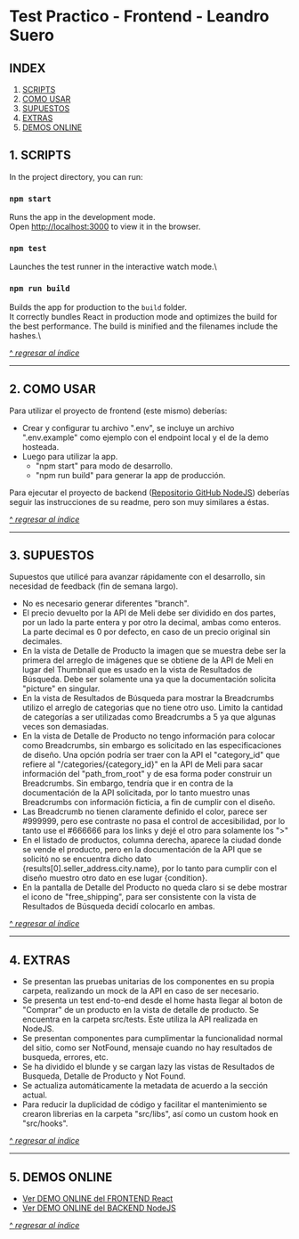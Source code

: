 # Test Practico - Frontend - Leandro Suero

## INDEX
1. [SCRIPTS](#1.-SCRIPTS)
2. [COMO USAR](#2.-COMO-USAR)
3. [SUPUESTOS](#3.-SUPUESTOS)
4. [EXTRAS](#4.-EXTRAS)
5. [DEMOS ONLINE](#5.-DEMOS-ONLINE)

## 1. SCRIPTS
In the project directory, you can run:

### `npm start`
Runs the app in the development mode.\
Open [http://localhost:3000](http://localhost:3000) to view it in the browser.

### `npm test`
Launches the test runner in the interactive watch mode.\

### `npm run build`
Builds the app for production to the `build` folder.\
It correctly bundles React in production mode and optimizes the build for the best performance.
The build is minified and the filenames include the hashes.\

[^ *regresar al índice*](#INDEX)

---

## 2. COMO USAR

Para utilizar el proyecto de frontend (este mismo) deberías:
- Crear y configurar tu archivo ".env", se incluye un archivo ".env.example" como ejemplo con el endpoint local y el de la demo hosteada.
- Luego para utilizar la app.
  - "npm start" para modo de desarrollo.
  - "npm run build" para generar la app de producción.

Para ejecutar el proyecto de backend ([Repositorio GitHub NodeJS](https://github.com/Leandro-Suero/meli-test-back)) deberías seguir las instrucciones de su readme, pero son muy similares a éstas.

[^ *regresar al índice*](#INDEX)

---

## 3. SUPUESTOS
Supuestos que utilicé para avanzar rápidamente con el desarrollo, sin necesidad de feedback (fin de semana largo).
- No es necesario generar diferentes "branch".
- El precio devuelto por la API de Meli debe ser dividido en dos partes, por un lado la parte entera y por otro la decimal, ambas como enteros. La parte decimal es 0 por defecto, en caso de un precio original sin decimales.
- En la vista de Detalle de Producto la imagen que se muestra debe ser la primera del arreglo de imágenes que se obtiene de la API de Meli en lugar del Thumbnail que es usado en la vista de Resultados de Búsqueda. Debe ser solamente una ya que la documentación solicita "picture" en singular.
- En la vista de Resultados de Búsqueda para mostrar la Breadcrumbs utilizo el arreglo de categorias que no tiene otro uso. Limito la cantidad de categorías a ser utilizadas como Breadcrumbs a 5 ya que algunas veces son demasiadas.
- En la vista de Detalle de Producto no tengo información para colocar como Breadcrumbs, sin embargo es solicitado en las especificaciones de diseño. Una opción podría ser traer con la API el "category_id" que refiere al "/categories/{category_id}" en la API de Meli para sacar información del "path_from_root" y de esa forma poder construir un Breadcrumbs. Sin embargo, tendría que ir en contra de la documentación de la API solicitada, por lo tanto muestro unas Breadcrumbs con información ficticia, a fin de cumplir con el diseño.
- Las Breadcrumb no tienen claramente definido el color, parece ser #999999, pero ese contraste no pasa el control de accesibilidad, por lo tanto use el #666666 para los links y dejé el otro para solamente los ">"
- En el listado de productos, columna derecha, aparece la ciudad donde se vende el producto, pero en la documentación de la API que se solicitó no se encuentra dicho dato {results[0].seller_address.city.name}, por lo tanto para cumplir con el diseño muestro otro dato en ese lugar {condition}.
- En la pantalla de Detalle del Producto no queda claro si se debe mostrar el icono de "free_shipping", para ser consistente con la vista de Resultados de Búsqueda decidí colocarlo en ambas.

[^ *regresar al índice*](#INDEX)

---

## 4. EXTRAS
- Se presentan las pruebas unitarias de los componentes en su propia carpeta, realizando un mock de la API en caso de ser necesario.
- Se presenta un test end-to-end desde el home hasta llegar al boton de "Comprar" de un producto en la vista de detalle de producto. Se encuentra en la carpeta src/tests. Este utiliza la API realizada en NodeJS.
- Se presentan componentes para cumplimentar la funcionalidad normal del sitio, como ser NotFound, mensaje cuando no hay resultados de busqueda, errores, etc.
- Se ha dividido el blunde y se cargan lazy las vistas de Resultados de Busqueda, Detalle de Producto y Not Found.
- Se actualiza automáticamente la metadata de acuerdo a la sección actual.
- Para reducir la duplicidad de código y facilitar el mantenimiento se crearon librerias en la carpeta "src/libs", así como un custom hook en "src/hooks".

[^ *regresar al índice*](#INDEX)

---

## 5. DEMOS ONLINE
- [Ver DEMO ONLINE del FRONTEND React](https://meli-test-front.netlify.app/)
- [Ver DEMO ONLINE del BACKEND NodeJS](https://meli-test-back.herokuapp.com/api)

[^ *regresar al índice*](#INDEX)